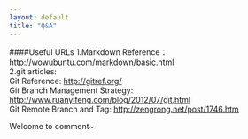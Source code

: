 ```yaml
---
layout: default
title: "Q&A"
---
```

####Useful URLs
1.Markdown Reference：<http://wowubuntu.com/markdown/basic.html>  
2.git articles:  
Git Reference: <http://gitref.org/>    
Git Branch Management Strategy: <http://www.ruanyifeng.com/blog/2012/07/git.html>    
Git Remote Branch and Tag: <http://zengrong.net/post/1746.htm>

Welcome to comment~

<!-- Blog Comments -->
<div class="media">
  <!-- UY BEGIN -->
  <div id="uyan_frame">
  </div>
  <script type="text/javascript" src="http://v2.uyan.cc/code/uyan.js?uid=1987043">
  </script>
  <!-- UY END -->
</div>
